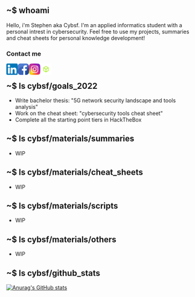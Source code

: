 ## ~$ whoami 
Hello, i'm Stephen aka Cybsf. I'm an applied informatics student with a personal intrest in cybersecurity. Feel free to use my projects, summaries and cheat sheets for personal knowledge development! 

### Contact me
<a href="https://www.linkedin.com/in/stephennijsten/"><img align="left" src="https://github.com/cybsf/Cybsf/blob/master/images/linkedin.png" alt="Stephen | LinkedIn" width="30px"/></a>
<a href="https://www.facebook.com/stephennijsten/"><img align="left" src="https://github.com/cybsf/Cybsf/blob/master/images/facebook.png" alt="Stephen | Facebook" width="30px"/></a>
<a href="https://www.instagram.com/stephennijsten/"><img align="left" src="https://github.com/cybsf/Cybsf/blob/master/images/instagram.png" alt="Stephen | Instagram" width="30px"/></a>
<a href="https://app.hackthebox.com/users/243868"><img align="left" src="https://github.com/cybsf/Cybsf/blob/master/images/htb.png" alt="Stephen | HackTheBox" width="30px"/></a>
<br />

## ~$ ls cybsf/goals_2022
- Write bachelor thesis: "5G network security landscape and tools analysis"
- Work on the cheat sheet: "cybersecurity tools cheat sheet"
- Complete all the starting point tiers in HackTheBox

## ~$ ls cybsf/materials/summaries

- WIP

## ~$ ls cybsf/materials/cheat_sheets

- WIP

## ~$ ls cybsf/materials/scripts

- WIP

## ~$ ls cybsf/materials/others

- WIP

## ~$ ls cybsf/github_stats

[![Anurag's GitHub stats](https://github-readme-stats.vercel.app/api?username=cybsf&show_icons=true&theme=chartreuse-dark)](https://github.com/anuraghazra/github-readme-stats)

